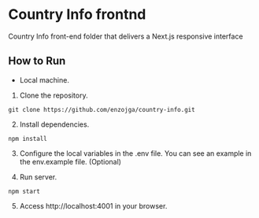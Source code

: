 # Country Info frontnd

Country Info front-end folder that delivers a Next.js responsive interface
 
## How to Run

- Local machine.

1. Clone the repository.

```git clone https://github.com/enzojga/country-info.git```

2. Install dependencies.

```npm install```

3. Configure the local variables in the .env file. You can see an example in the env.example file. (Optional)

4. Run server.

```npm start```

5. Access http://localhost:4001 in your browser.
